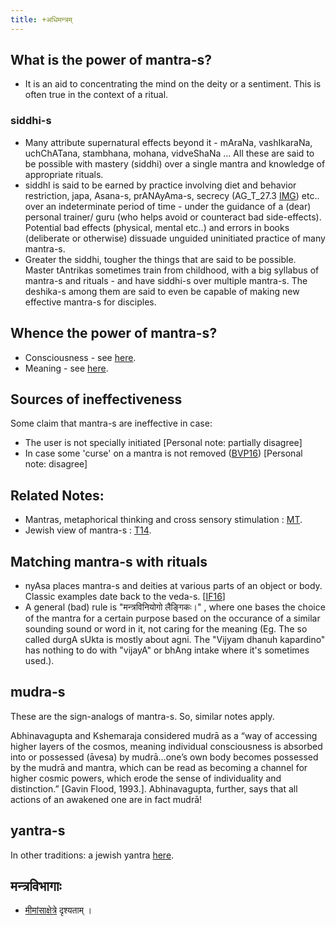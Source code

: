 ```yaml
---
title: +अधिमन्त्रम्
---
```


## What is the power of mantra-s?

- It is an aid to concentrating the mind on the deity or a sentiment. This is often true in the context of a ritual.

### siddhi-s
- Many attribute supernatural effects beyond it - mAraNa, vashIkaraNa, uchChATana, stambhana, mohana, vidveShaNa ... All these are said to be possible with mastery (siddhi) over a single mantra and knowledge of appropriate rituals.
- siddhI is said to be earned by practice involving diet and behavior restriction, japa, Asana-s, prANAyAma-s, secrecy (AG\_T\_27.3 [IMG](https://imgur.com/ZY9clni)) etc.. over an indeterminate period of time - under the guidance of a (dear) personal trainer/ guru (who helps avoid or counteract bad side-effects). Potential bad effects (physical, mental etc..) and errors in books (deliberate or otherwise) dissuade unguided uninitiated practice of many mantra-s.
- Greater the siddhi, tougher the things that are said to be possible. Master tAntrikas sometimes train from childhood, with a big syllabus of mantra-s and rituals - and have siddhi-s over multiple mantra-s. The deshika-s among them are said to even be capable of making new effective mantra-s for disciples.

## Whence the power of mantra-s?
- Consciousness - see [here](../consciousness/).
- Meaning - see [here](../meaning/).

## Sources of ineffectiveness
Some claim that mantra-s are ineffective in case:

- The user is not specially initiated \[Personal note: partially disagree\]
- In case some 'curse' on a mantra is not removed ([BVP16](https://groups.google.com/forum/#!topic/bvparishat/Tz9zsuJGSN4)) \[Personal note: disagree\]

  

## Related Notes:

- Mantras, metaphorical thinking and cross sensory stimulation : [MT](http://manasataramgini.wordpress.com/2008/11/23/the-spectrum-of-synesthesia-metaphors-and-samdhya-bhasha/).
- Jewish view of mantra-s : [T14](http://www.tabletmag.com/jewish-arts-and-culture/books/164141/forbidden-jewish-magic-books).

## Matching mantra-s with rituals

- nyAsa places mantra-s and deities at various parts of an object or body. Classic examples date back to the veda-s. \[[IF16](http://indiafacts.org/brief-study-possession-hinduism-ii-spiritual-context/)\]
- A general (bad) rule is "मन्त्रविनियोगो लैङ्गिकः।" , where one bases the choice of the mantra for a certain purpose based on the occurance of a similar sounding sound or word in it, not caring for the meaning (Eg. The so called durgA sUkta is mostly about agni. The "Vijyam dhanuh kapardino" has nothing to do with "vijayA" or bhAng intake where it's sometimes used.).

## mudra-s
These are the sign-analogs of mantra-s. So, similar notes apply.

Abhinavagupta and Kshemaraja considered mudrā as a “way of accessing higher layers of the cosmos, meaning individual consciousness is absorbed into or possessed (āvesa) by mudrā…one’s own body becomes possessed by the mudrā and mantra, which can be read as becoming a channel for higher cosmic powers, which erode the sense of individuality and distinction.” \[Gavin Flood, 1993.\]. Abhinavagupta, further, says that all actions of an awakened one are in fact mudrā!

## yantra-s

In other traditions: a jewish yantra [here](http://i.imgur.com/fElQY78.png?1).

## मन्त्रविभागाः
- [मीमांसाक्षेत्रे](../../mImAMsA/bodhaH/veda-vAkyam/mantraH/) दृश्यताम् ।
